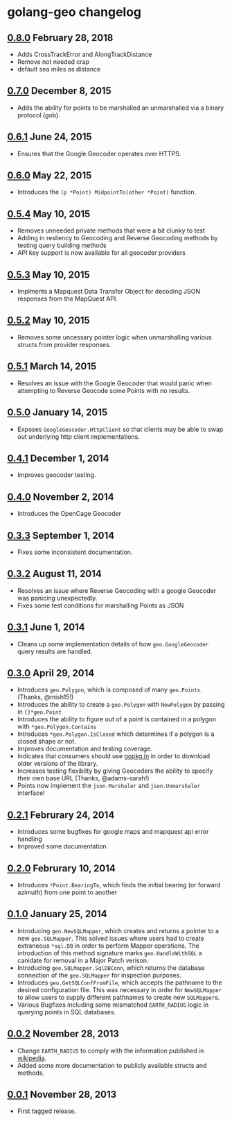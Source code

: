 # golang-geo changelog

## [0.8.0](https://github.com/DeineAgenturUG/golang-geo/tree/v0.8.0) February 28, 2018

  - Adds CrossTrackError and AlongTrackDistance
  - Remove not needed crap
  - default sea miles as distance

## [0.7.0](https://github.com/kellydunn/golang-geo/tree/v0.7.0) December 8, 2015

  - Adds the ability for points to be marshalled an unmarshalled via a binary protocol (gob).

## [0.6.1](https://github.com/kellydunn/golang-geo/tree/v0.6.1) June 24, 2015

  - Ensures that the Google Geocoder operates over HTTPS.

## [0.6.0](https://github.com/kellydunn/golang-geo/tree/v0.6.0) May 22, 2015

  - Introduces the `(p *Point) MidpointTo(other *Point)` function.

## [0.5.4](https://github.com/kellydunn/golang-geo/tree/v0.5.4) May 10, 2015

  - Removes unneeded private methods that were a bit clunky to test
  - Adding in resliency to Geocoding and Reverse Geocoding methods by testing query building methods
  - API key support is now available for all geocoder providers

## [0.5.3](https://github.com/kellydunn/golang-geo/tree/v0.5.3) May 10, 2015

  - Implments a Mapquest Data Transfer Object for decoding JSON responses from the MapQuest API.

## [0.5.2](https://github.com/kellydunn/golang-geo/tree/v0.5.2) May 10, 2015

  - Removes some uncessary pointer logic when unmarshalling various structs from provider responses.

## [0.5.1](https://github.com/kellydunn/golang-geo/tree/v0.5.1) March 14, 2015

  - Resolves an issue with the Google Geocoder that would panic when attempting to Reverse Geocode some Points with no results.

## [0.5.0](https://github.com/kellydunn/golang-geo/tree/v0.5.0) January 14, 2015

  - Exposes `GoogleGeocoder.HttpClient` so that clients may be able to swap out underlying http client implementations.

## [0.4.1](https://github.com/kellydunn/golang-geo/tree/v0.4.1) December 1, 2014

  - Improves geocoder testing.

## [0.4.0](https://github.com/kellydunn/golang-geo/tree/v0.4.0) November 2, 2014

  - Introduces the OpenCage Geocoder

## [0.3.3](https://github.com/kellydunn/golang-geo/tree/v0.3.3) September 1, 2014

  - Fixes some inconsistent documentation.

## [0.3.2](https://github.com/kellydunn/golang-geo/tree/v0.3.2) August 11, 2014

  - Resolves an issue where Reverse Geocoding with a google Geocoder was panicing unexpectedly.
  - Fixes some test conditions for marshalling Points as JSON

## [0.3.1](https://github.com/kellydunn/golang-geo/tree/v0.3.1) June 1, 2014

  - Cleans up some implementation details of how `geo.GoogleGeocoder` query results are handled.

## [0.3.0](https://github.com/kellydunn/golang-geo/tree/v0.3.0) April 29, 2014

  - Introduces `geo.Polygon`, which is composed of many `geo.Points`. (Thanks, @mish15!)
  - Introduces the ability to create a `geo.Polygon` with `NewPolygon` by passing in `[]*geo.Point`
  - Introduces the ability to figure out of a point is contained in a polygon with `*geo.Polygon.Contains`
  - Introduces `*geo.Polygon.IsClosed` which determines if a polygon is a closed shape or not.
  - Improves documentation and testing coverage.
  - Indicates that consumers should use [gopkg.in](http://gopkg.in) in order to download older versions of the library.
  - Increases testing flexibilty by giving Geocoders the ability to specify their own base URL (Thanks, @adams-sarah!)
  - Points now implement the `json.Marshaler` and `json.Unmarshaler` interface!

## [0.2.1](https://github.com/kellydunn/golang-geo/tree/v0.2.1) Februrary 24, 2014

  - Introduces some bugfixes for google maps and mapquest api error handling
  - Improved some documentation

## [0.2.0](https://github.com/kellydunn/golang-geo/tree/v0.2.0) Februrary 10, 2014

  - Introduces `*Point.BearingTo`, which finds the initial bearing (or forward azimuth) from one point to another

## [0.1.0](https://github.com/kellydunn/golang-geo/tree/v0.1.0) January 25, 2014

  - Introducing `geo.NewSQLMapper`, which creates and returns a pointer to a new `geo.SQLMapper`.  This solved issues where users had to create extraneous `*sql.DB` in order to perform Mapper operations.  The introduction of this method signature marks `geo.HandleWithSQL` a canidate for removal in a Major Patch verison.
  - Introducing `geo.SQLMapper.SqlDBConn`, which returns the database connection of the `geo.SQLMapper` for inspection purposes.
  - Introduces `geo.GetSQLConfFromFile`, which accepts the pathname to the desired configuration file.  This was necessary in order for `NewSQLMapper` to allow users to supply different pathnames to create new `SQLMapper`s.
  - Various Bugfixes including some mismatched `EARTH_RADIUS` logic in querying points in SQL databases.

## [0.0.2](https://github.com/kellydunn/golang-geo/tree/v0.0.2) November 28, 2013

  - Change `EARTH_RADIUS` to comply with the information published in [wikipedia](http://en.wikipedia.org/wiki/Earth_radius).
  - Added some more documentation to publicly available structs and methods.

## [0.0.1](https://github.com/kellydunn/golang-geo/tree/v0.0.1) November 28, 2013

  - First tagged release.
